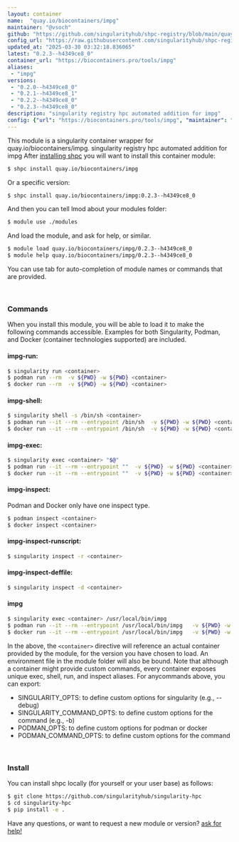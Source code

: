 ```yaml
---
layout: container
name:  "quay.io/biocontainers/impg"
maintainer: "@vsoch"
github: "https://github.com/singularityhub/shpc-registry/blob/main/quay.io/biocontainers/impg/container.yaml"
config_url: "https://raw.githubusercontent.com/singularityhub/shpc-registry/main/quay.io/biocontainers/impg/container.yaml"
updated_at: "2025-03-30 03:32:18.836065"
latest: "0.2.3--h4349ce8_0"
container_url: "https://biocontainers.pro/tools/impg"
aliases:
 - "impg"
versions:
 - "0.2.0--h4349ce8_0"
 - "0.2.1--h4349ce8_1"
 - "0.2.2--h4349ce8_0"
 - "0.2.3--h4349ce8_0"
description: "singularity registry hpc automated addition for impg"
config: {"url": "https://biocontainers.pro/tools/impg", "maintainer": "@vsoch", "description": "singularity registry hpc automated addition for impg", "latest": {"0.2.3--h4349ce8_0": "sha256:24e8904aa2859293cca9e86a94677b574ae9e8cd3d6f8fb28001f8676c4c8696"}, "tags": {"0.2.0--h4349ce8_0": "sha256:6cdafc0ab3c61e21416922011fd5a3a0a4c1d747503bacd3d9f70e6fa99b02ae", "0.2.1--h4349ce8_1": "sha256:45a731507d9680cac61e31f33d479310148c8d3e1e4bc4393e38af3a2f715536", "0.2.2--h4349ce8_0": "sha256:4c19a6002e7cc5b66d61b7bcabff34cfc890662c96ea3be9fb0372eca0854609", "0.2.3--h4349ce8_0": "sha256:24e8904aa2859293cca9e86a94677b574ae9e8cd3d6f8fb28001f8676c4c8696"}, "docker": "quay.io/biocontainers/impg", "aliases": {"impg": "/usr/local/bin/impg"}}
---
```


This module is a singularity container wrapper for quay.io/biocontainers/impg.
singularity registry hpc automated addition for impg
After [installing shpc](#install) you will want to install this container module:


```bash
$ shpc install quay.io/biocontainers/impg
```

Or a specific version:

```bash
$ shpc install quay.io/biocontainers/impg:0.2.3--h4349ce8_0
```

And then you can tell lmod about your modules folder:

```bash
$ module use ./modules
```

And load the module, and ask for help, or similar.

```bash
$ module load quay.io/biocontainers/impg/0.2.3--h4349ce8_0
$ module help quay.io/biocontainers/impg/0.2.3--h4349ce8_0
```

You can use tab for auto-completion of module names or commands that are provided.

<br>

### Commands

When you install this module, you will be able to load it to make the following commands accessible.
Examples for both Singularity, Podman, and Docker (container technologies supported) are included.

#### impg-run:

```bash
$ singularity run <container>
$ podman run --rm  -v ${PWD} -w ${PWD} <container>
$ docker run --rm  -v ${PWD} -w ${PWD} <container>
```

#### impg-shell:

```bash
$ singularity shell -s /bin/sh <container>
$ podman run --it --rm --entrypoint /bin/sh  -v ${PWD} -w ${PWD} <container>
$ docker run --it --rm --entrypoint /bin/sh  -v ${PWD} -w ${PWD} <container>
```

#### impg-exec:

```bash
$ singularity exec <container> "$@"
$ podman run --it --rm --entrypoint ""  -v ${PWD} -w ${PWD} <container> "$@"
$ docker run --it --rm --entrypoint ""  -v ${PWD} -w ${PWD} <container> "$@"
```

#### impg-inspect:

Podman and Docker only have one inspect type.

```bash
$ podman inspect <container>
$ docker inspect <container>
```

#### impg-inspect-runscript:

```bash
$ singularity inspect -r <container>
```

#### impg-inspect-deffile:

```bash
$ singularity inspect -d <container>
```


#### impg

```bash
$ singularity exec <container> /usr/local/bin/impg
$ podman run --it --rm --entrypoint /usr/local/bin/impg   -v ${PWD} -w ${PWD} <container> -c " $@"
$ docker run --it --rm --entrypoint /usr/local/bin/impg   -v ${PWD} -w ${PWD} <container> -c " $@"
```



In the above, the `<container>` directive will reference an actual container provided
by the module, for the version you have chosen to load. An environment file in the
module folder will also be bound. Note that although a container
might provide custom commands, every container exposes unique exec, shell, run, and
inspect aliases. For anycommands above, you can export:

 - SINGULARITY_OPTS: to define custom options for singularity (e.g., --debug)
 - SINGULARITY_COMMAND_OPTS: to define custom options for the command (e.g., -b)
 - PODMAN_OPTS: to define custom options for podman or docker
 - PODMAN_COMMAND_OPTS: to define custom options for the command

<br>

### Install

You can install shpc locally (for yourself or your user base) as follows:

```bash
$ git clone https://github.com/singularityhub/singularity-hpc
$ cd singularity-hpc
$ pip install -e .
```

Have any questions, or want to request a new module or version? [ask for help!](https://github.com/singularityhub/singularity-hpc/issues)